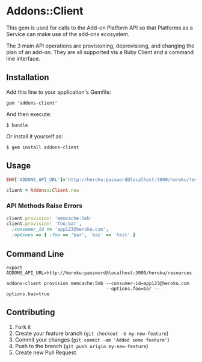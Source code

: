 # Addons::Client

This gem is used for calls to the Add-on Platform API so that Platforms as a Service
can make use of the add-ons ecosystem.

The 3 main API operations are provisioning, deprovisiong, and changing the plan of 
an add-on.  They are all supported via a Ruby Client and a command line interface.

## Installation

Add this line to your application's Gemfile:

    gem 'addons-client'

And then execute:

    $ bundle

Or install it yourself as:

    $ gem install addons-client

## Usage

```ruby
ENV['ADDONS_API_URL']='http://heroku:password@localhost:3000/heroku/resources'

client = Addons::Client.new
```

### API Methods Raise Errors
```ruby
client.provision! 'memcache:5mb'
client.provision! 'foo:bar', 
  :consumer_id => 'app123@heroku.com',
  :options => { :foo => 'bar', 'baz' => 'test' } 
```

## Command Line
    export ADDONS_API_URL=http://heroku:password@localhost:3000/heroku/resources

    addons-client provision memcache:5mb --consumer-id=app123@heroku.com 
                                         --options.foo=bar --options.baz=true

## Contributing

1. Fork it
2. Create your feature branch (`git checkout -b my-new-feature`)
3. Commit your changes (`git commit -am 'Added some feature'`)
4. Push to the branch (`git push origin my-new-feature`)
5. Create new Pull Request
